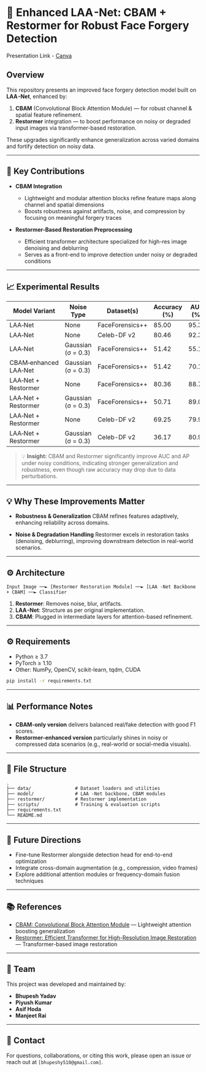 # 🔬 Enhanced LAA -Net: CBAM + Restormer for Robust Face Forgery Detection

Presentation Link - [Canva](https://www.canva.com/design/DAGoAiMCg9k/r0Z1bWFoJVnz2YbR27ZESg/edit)

## Overview

This repository presents an improved face forgery detection model built on **LAA -Net**, enhanced by:

1. **CBAM** (Convolutional Block Attention Module) — for robust channel & spatial feature refinement.
2. **Restormer** integration — to boost performance on noisy or degraded input images via transformer-based restoration.

These upgrades significantly enhance generalization across varied domains and fortify detection on noisy data.

---

## 🚀 Key Contributions

* **CBAM Integration**

  * Lightweight and modular attention blocks refine feature maps along channel and spatial dimensions
  * Boosts robustness against artifacts, noise, and compression by focusing on meaningful forgery traces

* **Restormer-Based Restoration Preprocessing**

  * Efficient transformer architecture specialized for high-res image denoising and deblurring
  * Serves as a front-end to improve detection under noisy or degraded conditions

---

## 📈 Experimental Results


| Model Variant                         | Noise Type           | Dataset(s)                                | Accuracy (%) | AUC (%) | AP (%) | AR (%) | mF1 (%) |
|--------------------------------------|----------------------|-------------------------------------------|--------------|---------|--------|--------|---------|
| LAA‑Net                              | None                 | FaceForensics++                           | 85.00        | 95.38   | 94.75  | 85.00  | 89.61   |
| LAA‑Net                              | None                 | Celeb-DF v2                               | 80.46        | 92.34   | 95.85  | 83.11  | 89.03   |
| LAA‑Net                              | Gaussian (σ = 0.3)   | FaceForensics++                           | 51.42        | 55.10   | 53.58  | 51.42  | 52.48   |
| CBAM‑enhanced LAA‑Net                | Gaussian (σ = 0.3)   | FaceForensics++                           | 51.42        | 70.17   | 63.91  | 51.43  | 56.99   |
| LAA‑Net + Restormer                  | None                 | FaceForensics++                           | 80.36        | 88.78   | 90.39  | 80.36  | 85.08   |
| LAA‑Net + Restormer                  | Gaussian (σ = 0.3)   | FaceForensics++                           | 50.71        | 89.06   | 89.74  | 50.71  | 64.80   |
| LAA‑Net + Restormer                  | None                 | Celeb-DF v2                               | 69.25        | 79.94   | 89.46  | 72.56  | 80.13   |
| LAA‑Net + Restormer                  | Gaussian (σ = 0.3)   | Celeb-DF v2                               | 36.17        | 80.90   | 88.87  | 51.36  | 65.08   |


> 💡 **Insight:** CBAM and Restormer significantly improve AUC and AP under noisy conditions, indicating stronger generalization and robustness, even though raw accuracy may drop due to data perturbations.


---

## 💡 Why These Improvements Matter

* **Robustness & Generalization**
  CBAM refines features adaptively, enhancing reliability across domains.

* **Noise & Degradation Handling**
  Restormer excels in restoration tasks (denoising, deblurring), improving downstream detection in real-world scenarios.

---

## ⚙️ Architecture

```
Input Image ──► [Restormer Restoration Module] ──► [LAA -Net Backbone + CBAM] ──► Classifier
```

1. **Restormer**: Removes noise, blur, artifacts.
2. **LAA -Net**: Structure as per original implementation.
3. **CBAM**: Plugged in intermediate layers for attention-based refinement.

---

## ⚙️ Requirements

* Python ≥ 3.7
* PyTorch ≥ 1.10
* Other: NumPy, OpenCV, scikit-learn, tqdm, CUDA

```bash
pip install -r requirements.txt
```


---

## 📊 Performance Notes

* **CBAM-only version** delivers balanced real/fake detection with good F1 scores.
* **Restormer-enhanced version** particularly shines in noisy or compressed data scenarios (e.g., real-world or social-media visuals).

---

## 🧰 File Structure

```
.
├── data/                # Dataset loaders and utilities
├── model/               # LAA -Net backbone, CBAM modules
├── restormer/           # Restormer implementation
├── scripts/             # Training & evaluation scripts
├── requirements.txt
└── README.md
```

---

## 🎯 Future Directions

* Fine-tune Restormer alongside detection head for end-to-end optimization
* Integrate cross-domain augmentation (e.g., compression, video frames)
* Explore additional attention modules or frequency-domain fusion techniques

---

## 📚 References

- [CBAM: Convolutional Block Attention Module](https://arxiv.org/abs/1807.06521) — Lightweight attention boosting generalization  
- [Restormer: Efficient Transformer for High-Resolution Image Restoration](https://arxiv.org/abs/2111.09881) — Transformer-based image restoration

---

## 👥 Team

This project was developed and maintained by:

- **Bhupesh Yadav**
- **Piyush Kumar**
- **Asif Hoda**
- **Manjeet Rai**


---

## 🔗 Contact

For questions, collaborations, or citing this work, please open an issue or reach out at `[bhupeshy510@gmail.com]`.
